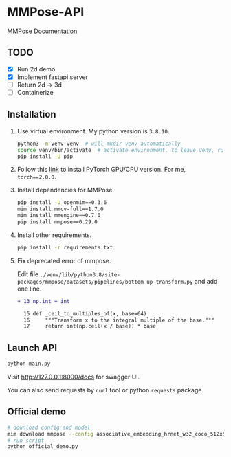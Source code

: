 # MMPose-API

[MMPose Documentation](https://mmpose.readthedocs.io/en/v0.29.0/index.html)

## TODO

- [x] Run 2d demo
- [x] Implement fastapi server
- [ ] Return 2d -> 3d
- [ ] Containerize

## Installation

1. Use virtual environment. My python version is `3.8.10`.
    ```bash
    python3 -m venv venv  # will mkdir venv automatically
    source venv/bin/activate  # activate environment. to leave venv, run `deactivate`
    pip install -U pip
    ```

2. Follow this [link](https://pytorch.org/get-started/locally/) to install PyTorch GPU/CPU version. For me, `torch==2.0.0`.

3. Install dependencies for MMPose.

    ```bash
    pip install -U openmim==0.3.6
    mim install mmcv-full==1.7.0
    mim install mmengine==0.7.0
    pip install mmpose==0.29.0
    ```

4. Install other requirements.
    ```bash
    pip install -r requirements.txt
    ```

5. Fix deprecated error of mmpose.

    Edit file `./venv/lib/python3.8/site-packages/mmpose/datasets/pipelines/bottom_up_transform.py` and add one line.
    ```diff
    + 13 np.int = int

      15 def _ceil_to_multiples_of(x, base=64):
      16     """Transform x to the integral multiple of the base."""
      17     return int(np.ceil(x / base)) * base
    ```

## Launch API

```bash
python main.py
```

Visit http://127.0.0.1:8000/docs for swagger UI.

You can also send requests by `curl` tool or python `requests` package.

## Official demo

```bash
# download config and model
mim download mmpose --config associative_embedding_hrnet_w32_coco_512x512  --dest ./demo/
# run script
python official_demo.py
```
